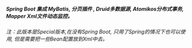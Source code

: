 ##### Spring Boot 集成 MyBatis, 分页插件 , Druid多数据源, Atomikos分布式事务, Mapper Xml文件动态监控。
###### 注：此版本是Special版本,在没有Spring Boot, 只用了Spring的情况下也可以使用, 但是需要把一些Bean配置放到Xml中去。